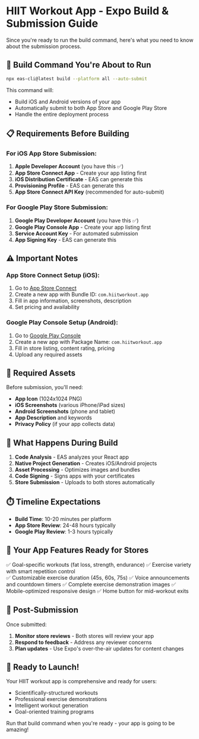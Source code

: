 # HIIT Workout App - Expo Build & Submission Guide

Since you're ready to run the build command, here's what you need to know about the submission process.

## 🚀 Build Command You're About to Run

```bash
npx eas-cli@latest build --platform all --auto-submit
```

This command will:
- Build iOS and Android versions of your app
- Automatically submit to both App Store and Google Play Store
- Handle the entire deployment process

## 📋 Requirements Before Building

### For iOS App Store Submission:
1. **Apple Developer Account** (you have this ✅)
2. **App Store Connect App** - Create your app listing first
3. **iOS Distribution Certificate** - EAS can generate this
4. **Provisioning Profile** - EAS can generate this
5. **App Store Connect API Key** (recommended for auto-submit)

### For Google Play Store Submission:
1. **Google Play Developer Account** (you have this ✅)
2. **Google Play Console App** - Create your app listing first
3. **Service Account Key** - For automated submission
4. **App Signing Key** - EAS can generate this

## ⚠️ Important Notes

### App Store Connect Setup (iOS):
1. Go to [App Store Connect](https://appstoreconnect.apple.com)
2. Create a new app with Bundle ID: `com.hiitworkout.app`
3. Fill in app information, screenshots, description
4. Set pricing and availability

### Google Play Console Setup (Android):
1. Go to [Google Play Console](https://play.google.com/console)
2. Create a new app with Package Name: `com.hiitworkout.app`
3. Fill in store listing, content rating, pricing
4. Upload any required assets

## 🎨 Required Assets

Before submission, you'll need:
- **App Icon** (1024x1024 PNG)
- **iOS Screenshots** (various iPhone/iPad sizes)
- **Android Screenshots** (phone and tablet)
- **App Description** and keywords
- **Privacy Policy** (if your app collects data)

## 🔧 What Happens During Build

1. **Code Analysis** - EAS analyzes your React app
2. **Native Project Generation** - Creates iOS/Android projects
3. **Asset Processing** - Optimizes images and bundles
4. **Code Signing** - Signs apps with your certificates
5. **Store Submission** - Uploads to both stores automatically

## ⏱️ Timeline Expectations

- **Build Time**: 10-20 minutes per platform
- **App Store Review**: 24-48 hours typically
- **Google Play Review**: 1-3 hours typically

## 🎯 Your App Features Ready for Stores

✅ Goal-specific workouts (fat loss, strength, endurance)
✅ Exercise variety with smart repetition control  
✅ Customizable exercise duration (45s, 60s, 75s)
✅ Voice announcements and countdown timers
✅ Complete exercise demonstration images
✅ Mobile-optimized responsive design
✅ Home button for mid-workout exits

## 📱 Post-Submission

Once submitted:
1. **Monitor store reviews** - Both stores will review your app
2. **Respond to feedback** - Address any reviewer concerns
3. **Plan updates** - Use Expo's over-the-air updates for content changes

## 🚀 Ready to Launch!

Your HIIT workout app is comprehensive and ready for users:
- Scientifically-structured workouts
- Professional exercise demonstrations
- Intelligent workout generation
- Goal-oriented training programs

Run that build command when you're ready - your app is going to be amazing!